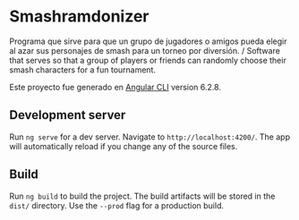# Smashramdonizer

Programa que sirve para que un grupo de jugadores o amigos pueda elegir al azar sus personajes de smash para un torneo por diversión.  /
Software that serves so that a group of players or friends can randomly choose their smash characters for a fun tournament.

Este proyecto fue generado en [Angular CLI](https://github.com/angular/angular-cli) version 6.2.8.

## Development server

Run `ng serve` for a dev server. Navigate to `http://localhost:4200/`. The app will automatically reload if you change any of the source files.


## Build

Run `ng build` to build the project. The build artifacts will be stored in the `dist/` directory. Use the `--prod` flag for a production build.


